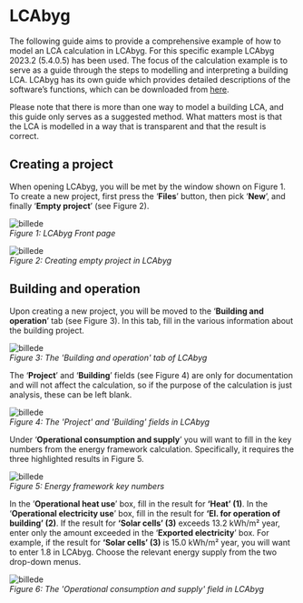 # LCAbyg
The following guide aims to provide a comprehensive example of how to model an LCA calculation in LCAbyg. For this specific example LCAbyg 2023.2 (5.4.0.5) has been used. The focus of the calculation example is to serve as a guide through the steps to modelling and interpreting a building LCA. LCAbyg has its own guide which provides detailed descriptions of the software’s functions, which can be downloaded from [here](https://www.lcabyg.dk/en/usermanual/user-manual-lcabyg/).

Please note that there is more than one way to model a building LCA, and this guide only serves as a suggested method. What matters most is that the LCA is modelled in a way that is transparent and that the result is correct.

## Creating a project
When opening LCAbyg, you will be met by the window shown on Figure 1. To create a new project, first press the ‘**Files**’ button, then pick ‘**New**’, and finally ‘**Empty project**’ (see Figure 2).

![billede](https://github.com/user-attachments/assets/a3ceaf46-acbe-498d-9aca-4e9b52eadbb2)  
*Figure 1: LCAbyg Front page*

![billede](https://github.com/user-attachments/assets/06df00c1-6b5e-4fb6-b4d8-6c3d464a76a3)  
*Figure 2: Creating empty project in LCAbyg*

## Building and operation
Upon creating a new project, you will be moved to the ‘**Building and operation**’ tab (see Figure 3). In this tab, fill in the various information about the building project.

![billede](https://github.com/user-attachments/assets/fdd292f4-8550-4df5-bcc9-b7bb17e4b156)  
*Figure 3: The 'Building and operation' tab of LCAbyg*

The ‘**Project**’ and ‘**Building**’ fields (see Figure 4) are only for documentation and will not affect the calculation, so if the purpose of the calculation is just analysis, these can be left blank.

![billede](https://github.com/user-attachments/assets/6ba09fb2-18e9-49e0-834c-ff61aa2c2558)  
*Figure 4: The 'Project' and 'Building' fields in LCAbyg*

Under ‘**Operational consumption and supply**’ you will want to fill in the key numbers from the energy framework calculation. Specifically, it requires the three highlighted results in Figure 5.

![billede](https://github.com/user-attachments/assets/d246bb07-732f-4f0c-b34c-0da8c6ba8f7f)  
*Figure 5: Energy framework key numbers*

In the ’**Operational heat use**’ box, fill in the result for **‘Heat’ (1)**.
In the ‘**Operational electricity use**’ box, fill in the result for **‘El. for operation of building’ (2)**.
If the result for **‘Solar cells’ (3)** exceeds 13.2 kWh/m² year, enter only the amount exceeded in the ‘**Exported electricity**’ box. For example, if the result for **‘Solar cells’ (3)** is 15.0 kWh/m² year, you will want to enter 1.8 in LCAbyg.
Choose the relevant energy supply from the two drop-down menus.

![billede](https://github.com/user-attachments/assets/f99950f4-5c2c-4e8f-bb02-76714bf97348)  
*Figure 6: The 'Operational consumption and supply' field in LCAbyg*


